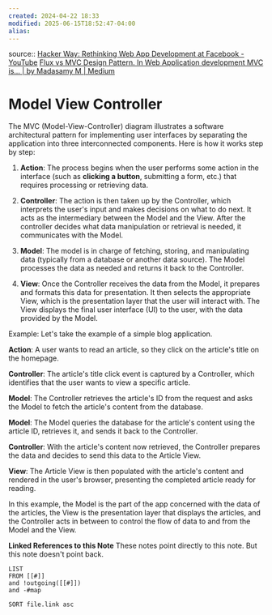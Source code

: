 ```yaml
---
created: 2024-04-22 18:33
modified: 2025-06-15T18:52:47-04:00
alias:
---
```

source:: [Hacker Way: Rethinking Web App Development at Facebook - YouTube](https://www.youtube.com/watch?v=nYkdrAPrdcw&t=624s)
[Flux vs MVC Design Pattern. In Web Application development MVC is… | by Madasamy M | Medium](https://madasamy.medium.com/flux-vs-mvc-design-pattern-de134dfaa12b)
# Model View Controller

The MVC (Model-View-Controller) diagram illustrates a software architectural pattern for implementing user interfaces by separating the application into three interconnected components. Here is how it works step by step:

1. **Action**: The process begins when the user performs some action in the interface (such as **clicking a button**, submitting a form, etc.) that requires processing or retrieving data.

2. **Controller**: The action is then taken up by the Controller, which interprets the user's input and makes decisions on what to do next. It acts as the intermediary between the Model and the View. After the controller decides what data manipulation or retrieval is needed, it communicates with the Model.

3. **Model**: The model is in charge of fetching, storing, and manipulating data (typically from a database or another data source). The Model processes the data as needed and returns it back to the Controller.

4. **View**: Once the Controller receives the data from the Model, it prepares and formats this data for presentation. It then selects the appropriate View, which is the presentation layer that the user will interact with. The View displays the final user interface (UI) to the user, with the data provided by the Model.

Example:
Let's take the example of a simple blog application.

**Action**: A user wants to read an article, so they click on the article's title on the homepage.

**Controller**: The article's title click event is captured by a Controller, which identifies that the user wants to view a specific article.

**Model**: The Controller retrieves the article's ID from the request and asks the Model to fetch the article's content from the database.

**Model**: The Model queries the database for the article's content using the article ID, retrieves it, and sends it back to the Controller.

**Controller**: With the article's content now retrieved, the Controller prepares the data and decides to send this data to the Article View.

**View**: The Article View is then populated with the article's content and rendered in the user's browser, presenting the completed article ready for reading.

In this example, the Model is the part of the app concerned with the data of the articles, the View is the presentation layer that displays the articles, and the Controller acts in between to control the flow of data to and from the Model and the View.


**Linked References to this Note**
These notes point directly to this note. But this note doesn't point back.
```dataview
LIST
FROM [[#]]
and !outgoing([[#]])
and -#map

SORT file.link asc
```
